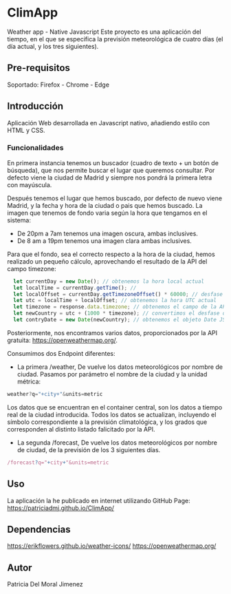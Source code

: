 # ClimApp
Weather app - Native Javascript
Este proyecto es una aplicación del tiempo, en el que se especifica la previsión meteorológica de cuatro días (el día actual, y los tres siguientes).

## Pre-requisitos

Soportado: Firefox - Chrome - Edge

## Introducción
Aplicación Web desarrollada en Javascript nativo, añadiendo estilo con HTML y CSS.

### Funcionalidades

En primera instancia tenemos un buscador (cuadro de texto + un botón de búsqueda), que nos permite buscar el lugar que queremos consultar.
Por defecto viene la ciudad de Madrid y siempre nos pondrá la primera letra con mayúscula.

Después tenemos el lugar que hemos buscado, por defecto de nuevo viene Madrid, y la fecha y hora de la ciudad o pais que hemos buscado.
La imagen que tenemos de fondo varia según la hora que tengamos en el sistema:
  - De 20pm a 7am tenemos una imagen oscura, ambas inclusives.
  - De 8 am a 19pm tenemos una imagen clara ambas inclusives.
 
 Para que el fondo, sea el correcto respecto a la hora de la ciudad, hemos realizado un pequeño cálculo, aprovechando el resultado de la API del campo timezone:
 ``` js
   let currentDay = new Date(); // obtenemos la hora local actual
   let localTime = currentDay.getTime(); // 
   let localOffset = currentDay.getTimezoneOffset() * 60000; // desfase horario local
   let utc = localTime + localOffset; // obtenemos la hora UTC actual
   let timezone = response.data.timezone; // obtenemos el campo de la API
   let newCountry = utc + (1000 * timezone); // convertimos el desfase de la ciudad de destino en milisegundos
   let contryDate = new Date(newCountry); // obtenemos el objeto Date JS de la ciudad deseada
```

Posteriormente, nos encontramos varios datos, proporcionados por la API gratuita: https://openweathermap.org/.

Consumimos dos Endpoint diferentes:
  - La primera /weather, 
De vuelve los datos meteorológicos por nombre de ciudad.
Pasamos por parámetro el nombre de la ciudad y la unidad métrica: 
``` js 
weather?q="+city+"&units=metric 
```
Los datos que se encuentran en el container central, son los datos a tiempo real de la ciudad introducida. 
Todos los datos se actualizan, incluyendo el símbolo correspondiente a la previsión climatológica, y los grados que corresponden al distinto listado falicitado por la API.
   
  - La segunda /forecast, 
 De vuelve los datos meteorológicos por nombre de ciudad, de la previsión de los 3 siguientes días.
 ``` js
 /forecast?q="+city+"&units=metric
 ```
 
 ## Uso
 La aplicación la he publicado en internet utilizando GitHub Page: https://patriciadmj.github.io/ClimApp/
 
 ## Dependencias
 https://erikflowers.github.io/weather-icons/
 https://openweathermap.org/
 
 ## Autor
 Patricia Del Moral Jimenez
